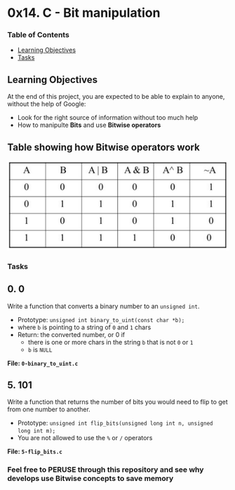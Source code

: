 # 0x14. C - Bit manipulation

### Table of Contents
-	[Learning Objectives](#learning-objectives)
-	[Tasks](#tasks)

## Learning Objectives

At the end of this project, you are expected to be able to explain to anyone, without the help of Google:

-	Look for the right source of information without too much help
-	How to manipulte **Bits** and use **Bitwise operators**

## Table showing how Bitwise operators work
![bitwise-operators](./screenshots/bitwise.png)

### Tasks

## 0. 0

Write a function that converts a binary number to an `unsigned int`.

-	Prototype: `unsigned int binary_to_uint(const char *b);`
-	where `b` is pointing to a string of `0` and `1` chars
-	Return: the converted number, or 0 if
	-	there is one or more chars in the string `b` that is not `0` or `1`
	-	`b` is `NULL`

**File: `0-binary_to_uint.c`**

## 5. 101

Write a function that returns the number of bits you would need to flip to get from one number to another.

-	Prototype: `unsigned int flip_bits(unsigned long int n, unsigned long int m);`
-	You are not allowed to use the `%` or `/` operators

**File: `5-flip_bits.c`**

### Feel free to PERUSE through this repository and see why develops use Bitwise concepts to save memory
